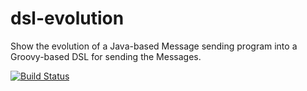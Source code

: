 dsl-evolution
=============

Show the evolution of a Java-based Message sending program into a Groovy-based DSL for sending the Messages. 

[![Build Status](https://drone.io/github.com/asoftwareguy/dsl-evolution/status.png)](https://drone.io/github.com/asoftwareguy/dsl-evolution/latest)
